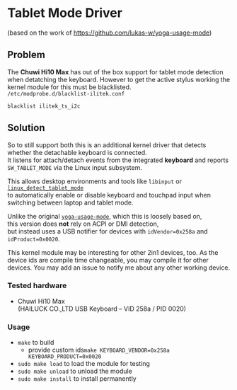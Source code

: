 # Tablet Mode Driver
(based on the work of https://github.com/lukas-w/yoga-usage-mode)

## Problem
The **Chuwi Hi10 Max** has out of the box support for tablet mode detection when detatching the keyboard. 
However to get the active stylus working the kernel module for this must be blacklisted.  
`/etc/modprobe.d/blacklist-ilitek.conf`  
```
blacklist ilitek_ts_i2c
```

## Solution
So to still support both this is an additional kernel driver that detects whether the detachable keyboard is connected.  
It listens for attach/detach events from the integrated **keyboard** and reports `SW_TABLET_MODE` via the Linux input subsystem.  

This allows desktop environments and tools like `libinput` or  
[`linux_detect_tablet_mode`](https://github.com/alesguzik/linux_detect_tablet_mode)  
to automatically enable or disable keyboard and touchpad input when switching between laptop and tablet mode.

Unlike the original [`yoga-usage-mode`](https://github.com/lukas-w/yoga-usage-mode), which this is loosely based on,  
this version does **not** rely on ACPI or DMI detection,  
but instead uses a USB notifier for devices with `idVendor=0x258a` and `idProduct=0x0020`.

This kernel module may be interesting for other 2in1 devices, too.
As the device ids are compile time changeable, you may compile it for other devices. You may add an issue to notify me about any other working device.

### Tested hardware

* Chuwi Hi10 Max  
  (HAILUCK CO.,LTD USB Keyboard – VID 258a / PID 0020)

### Usage

* `make` to build  
  * provide custom ids`make KEYBOARD_VENDOR=0x258a KEYBOARD_PRODUCT=0x0020`
* `sudo make load` to load the module for testing  
* `sudo make unload` to unload the module  
* `sudo make install` to install permanently
